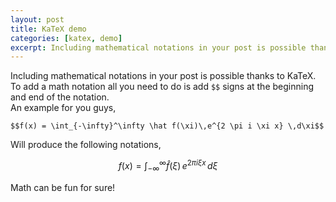 ```yaml
---
layout: post
title: KaTeX demo
categories: [katex, demo]
excerpt: Including mathematical notations in your post is possible thanks to KaTeX. 
---
```


Including mathematical notations in your post is possible thanks to KaTeX.  
To add a math notation all you need to do is add `$$` signs at the beginning and end of the notation.  
An example for you guys,  
```
$$f(x) = \int_{-\infty}^\infty \hat f(\xi)\,e^{2 \pi i \xi x} \,d\xi$$
```  
Will produce the following notations,  

$$f(x) = \int_{-\infty}^\infty \hat f(\xi)\,e^{2 \pi i \xi x} \,d\xi$$  

Math can be fun for sure!  
